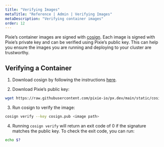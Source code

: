 ```yaml
---
title: "Verifying Images"
metaTitle: "Reference | Admin | Verifying Images"
metaDescription: "Verifying container images"
order: 12 
---
```


Pixie’s container images are signed with [cosign](https://github.com/sigstore/cosign). Each image is signed with Pixie’s private key and can be verified using Pixie’s public key. This can help you ensure the images you are running and deploying to your cluster are trustworthy.  

## Verifying a Container 

1. Download cosign by following the instructions [here](https://docs.sigstore.dev/cosign/installation/).

2. Download Pixie’s public key:

```bash
wget https://raw.githubusercontent.com/pixie-io/px.dev/main/static/cosign.pub
```

3. Run cosign to verify the image:

```bash
cosign verify --key cosign.pub <image path>
```

4. Running `cosign verify` will return an exit code of 0 if the signature matches the public key. To check the exit code, you can run:

```bash
echo $?
```
